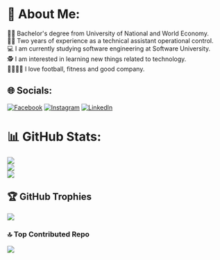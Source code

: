 # 💫 About Me:
👨‍🎓 Bachelor's degree from University of National and World Economy. <br>
👨‍💼 Two years of experience as a technical assistant operational control. <br>
💻 I am currently studying software engineering at Software University. <br>
🕵️ I am interested in learning new things related to technology. <br>
🏈🧑‍🤝‍🧑 I love football, fitness and good company. <br>


## 🌐 Socials:
[![Facebook](https://img.shields.io/badge/Facebook-%231877F2.svg?logo=Facebook&logoColor=white)](https://www.facebook.com/stefan.hristov.336?sk=wall&notif_id=1670657194203488&notif_t=wall&ref=notif) [![Instagram](https://img.shields.io/badge/Instagram-%23E4405F.svg?logo=Instagram&logoColor=white)](https://instagram.com/s_hristov_) [![LinkedIn](https://img.shields.io/badge/LinkedIn-%230077B5.svg?logo=linkedin&logoColor=white)](https://www.linkedin.com/in/stefan-hristov-5a2a36299/) 
# 📊 GitHub Stats:
![](https://github-readme-stats.vercel.app/api?username=StefanHristov1997&theme=monokai&hide_border=false&include_all_commits=false&count_private=false)<br/>
![](https://github-readme-streak-stats.herokuapp.com/?user=StefanHristov1997&theme=monokai&hide_border=false)<br/>
![](https://github-readme-stats.vercel.app/api/top-langs/?username=StefanHristov1997&theme=monokai&hide_border=false&include_all_commits=false&count_private=false&layout=compact)

## 🏆 GitHub Trophies
![](https://github-profile-trophy.vercel.app/?username=StefanHristov1997&theme=radical&no-frame=false&no-bg=true&margin-w=4)

### 🔝 Top Contributed Repo
![](https://github-contributor-stats.vercel.app/api?username=StefanHristov1997&limit=5&theme=dark&combine_all_yearly_contributions=true)

<!-- Proudly created with GPRM ( https://gprm.itsvg.in ) -->
